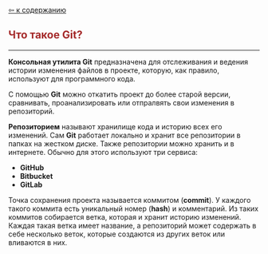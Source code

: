 [&#8678; к содержанию](readme.md)

<span style="color:brown">Что такое Git?</span>
--
---

**Консольная утилита Git** предназначена для отслеживания и ведения истории изменения файлов в проекте, которую, как правило, используют для программного кода.

С помощью **Git** можно откатить проект до более старой версии, сравнивать, проанализировать или отпралвять свои изменения в репозиторий.

**Репозиторием** называют хранилище кода и историю всех его изменений. Сам **Git** работает локально и хранит все репозитории в папках на жестком диске. Также репозитории можно хранить и в интернете. Обычно для этого используют три сервиса:

* **GitHub**
* **Bitbucket**
* **GitLab**

Точка сохранения проекта называется коммитом (**commit**). У каждого такого коммита есть уникальный номер (**hash**) и комментарий. Из таких коммитов собирается ветка, которая и хранит историю изменений. Каждая такая ветка имеет название, а репозиторий может содержать в себе несколько веток, которые создаются из других веток или вливаются в них.